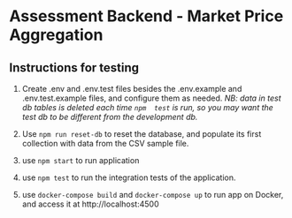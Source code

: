 # Assessment Backend - Market Price Aggregation

## Instructions for testing

   1. Create .env and .env.test files besides the .env.example and .env.test.example files, and configure them as needed. *NB: data in test db tables is deleted each time `npm  test` is run, so you may want the test db to be different from the development db.*

   2. Use `npm run reset-db` to reset the database, and populate its first collection with data from the CSV sample file.

   3. use `npm start` to run application

   4. use `npm test` to run the integration tests of the application.

   5. use `docker-compose build` and `docker-compose up` to run app on Docker, and access it at http://localhost:4500